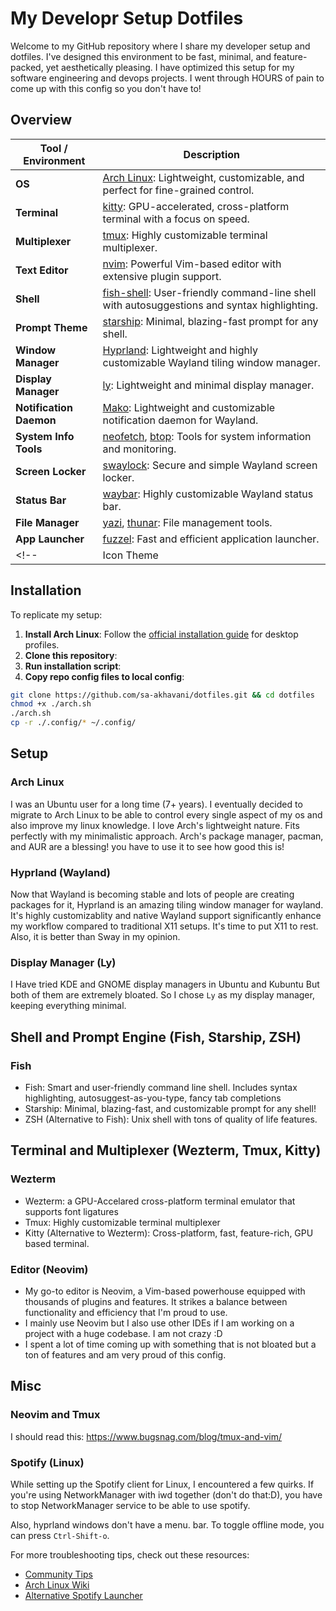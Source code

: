 # My Developr Setup Dotfiles

Welcome to my GitHub repository where I share my developer setup and dotfiles.
I've designed this environment to be fast, minimal, and feature-packed, yet aesthetically pleasing.
I have optimized this setup for my software engineering and devops projects.
I went through HOURS of pain to come up with this config so you don't have to!

## Overview

| **Tool / Environment**         | **Description**                                                                                           |
| ------------------------------ | --------------------------------------------------------------------------------------------------------- |
| **OS**                         | [Arch Linux](https://archlinux.org/): Lightweight, customizable, and perfect for fine-grained control.     |
| **Terminal**                   | [kitty](https://github.com/kovidgoyal/kitty): GPU-accelerated, cross-platform terminal with a focus on speed. |
| **Multiplexer**                | [tmux](https://github.com/tmux/tmux): Highly customizable terminal multiplexer.                            |
| **Text Editor**                | [nvim](https://github.com/neovim/neovim): Powerful Vim-based editor with extensive plugin support.          |
| **Shell**                      | [fish-shell](https://github.com/fish-shell/fish-shell): User-friendly command-line shell with autosuggestions and syntax highlighting. |
| **Prompt Theme**               | [starship](https://github.com/starship/starship): Minimal, blazing-fast prompt for any shell.              |
| **Window Manager**             | [Hyprland](https://github.com/hyprwm/Hyprland): Lightweight and highly customizable Wayland tiling window manager. |
| **Display Manager**            | [ly](https://github.com/fairyglade/ly): Lightweight and minimal display manager.                           |
| **Notification Daemon**        | [Mako](https://github.com/emersion/mako): Lightweight and customizable notification daemon for Wayland.     |
| **System Info Tools**          | [neofetch](https://github.com/dylanaraps/neofetch), [btop](https://github.com/aristocratos/btop): Tools for system information and monitoring. |
| **Screen Locker**              | [swaylock](https://github.com/mortie/swaylock): Secure and simple Wayland screen locker.                   |
| **Status Bar**                 | [waybar](https://github.com/Alexays/Waybar): Highly customizable Wayland status bar.                       |
| **File Manager**               | [yazi](https://github.com/sxyazi/yazi), [thunar](https://github.com/xfce-mirror/thunar): File management tools. |
| **App Launcher**               | [fuzzel](https://codeberg.org/dnkl/fuzzel): Fast and efficient application launcher.                       |
<!-- | Icon Theme          |                                               [Flatery Dark](https://github.com/cbrnix/Flatery)                                                | -->

## Installation

To replicate my setup:

1. **Install Arch Linux**: Follow the [official installation guide](https://wiki.archlinux.org/title/Installation_guide) for desktop profiles.
2. **Clone this repository**:
3. **Run installation script**:
4. **Copy repo config files to local config**:

```bash
git clone https://github.com/sa-akhavani/dotfiles.git && cd dotfiles
chmod +x ./arch.sh
./arch.sh
cp -r ./.config/* ~/.config/
```

## Setup

### Arch Linux
I was an Ubuntu user for a long time (7+ years).
I eventually decided to migrate to Arch Linux to be able to control every single aspect of my os and also improve my linux knowledge.
I love Arch's lightweight nature. Fits perfectly with my minimalistic approach.
Arch's package manager, pacman, and AUR are a blessing! you have to use it to see
how good this is!


### Hyprland (Wayland)


Now that Wayland is becoming stable and lots of people are creating packages for it,
Hyprland is an amazing tiling window manager for wayland.
It's highly customizablity and native Wayland support significantly enhance my workflow compared to traditional X11 setups.
It's time to put X11 to rest.
Also, it is better than Sway in my opinion.


### Display Manager (Ly)
I Have tried KDE and GNOME display managers in Ubuntu and Kubuntu
But both of them are extremely bloated.
So I chose `Ly` as my display manager, keeping everything minimal.


## Shell and Prompt Engine (Fish, Starship, ZSH)
### Fish
- Fish: Smart and user-friendly command line shell. Includes syntax highlighting, autosuggest-as-you-type, fancy tab completions
- Starship: Minimal, blazing-fast, and customizable prompt for any shell! 
- ZSH (Alternative to Fish): Unix shell with tons of quality of life features.


## Terminal and Multiplexer (Wezterm, Tmux, Kitty)
### Wezterm
- Wezterm: a GPU-Accelared cross-platform terminal emulator that supports font ligatures
- Tmux: Highly customizable terminal multiplexer
- Kitty (Alternative to Wezterm): Cross-platform, fast, feature-rich, GPU based terminal.


### Editor (Neovim)
- My go-to editor is Neovim, a Vim-based powerhouse equipped with thousands of plugins and features. It strikes a balance between functionality and efficiency that I'm proud to use.
- I mainly use Neovim but I also use other IDEs if I am working on a project with a huge codebase. I am not crazy :D
- I spent a lot of time coming up with something that is not bloated but a ton of features and am very proud of this config.


## Misc


### Neovim and Tmux
I should read this: https://www.bugsnag.com/blog/tmux-and-vim/


### Spotify (Linux)
While setting up the Spotify client for Linux, I encountered a few quirks.
If you're using NetworkManager with iwd together (don't do that:D),
you have to stop NetworkManager service to be able to use spotify.

Also, hyprland windows don't have a menu. bar. To toggle offline mode, you can press `Ctrl-Shift-o`.

For more troubleshooting tips, check out these resources:
- [Community Tips](https://community.spotify.com/t5/Desktop-Linux/How-do-I-switch-to-offline-mode-with-no-File-menu/m-p/1577765#M3528)
- [Arch Linux Wiki](https://wiki.archlinux.org/title/Spotify)
- [Alternative Spotify Launcher](https://github.com/kpcyrd/spotify-launcher)

